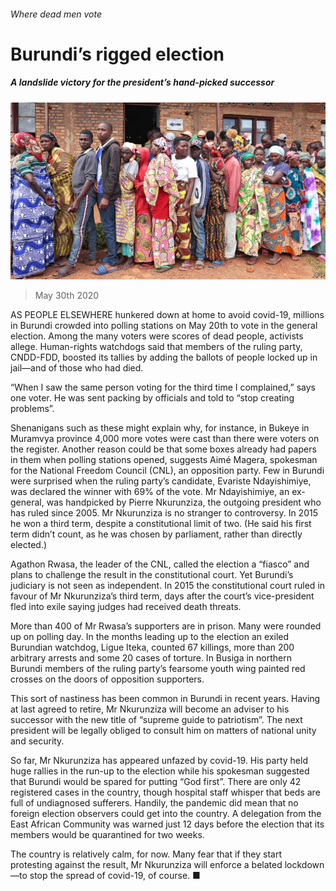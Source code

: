 ###### Where dead men vote

# Burundi’s rigged election 

##### A landslide victory for the president’s hand-picked successor 

![image](images/20200530_MAP003_0.jpg) 

> May 30th 2020 

AS PEOPLE ELSEWHERE hunkered down at home to avoid covid-19, millions in Burundi crowded into polling stations on May 20th to vote in the general election. Among the many voters were scores of dead people, activists allege. Human-rights watchdogs said that members of the ruling party, CNDD-FDD, boosted its tallies by adding the ballots of people locked up in jail—and of those who had died.

“When I saw the same person voting for the third time I complained,” says one voter. He was sent packing by officials and told to “stop creating problems”.


Shenanigans such as these might explain why, for instance, in Bukeye in Muramvya province 4,000 more votes were cast than there were voters on the register. Another reason could be that some boxes already had papers in them when polling stations opened, suggests Aimé Magera, spokesman for the National Freedom Council (CNL), an opposition party. Few in Burundi were surprised when the ruling party’s candidate, Evariste Ndayishimiye, was declared the winner with 69% of the vote. Mr Ndayishimiye, an ex-general, was handpicked by Pierre Nkurunziza, the outgoing president who has ruled since 2005. Mr Nkurunziza is no stranger to controversy. In 2015 he won a third term, despite a constitutional limit of two. (He said his first term didn’t count, as he was chosen by parliament, rather than directly elected.)

Agathon Rwasa, the leader of the CNL, called the election a “fiasco” and plans to challenge the result in the constitutional court. Yet Burundi’s judiciary is not seen as independent. In 2015 the constitutional court ruled in favour of Mr Nkurunziza’s third term, days after the court’s vice-president fled into exile saying judges had received death threats.

More than 400 of Mr Rwasa’s supporters are in prison. Many were rounded up on polling day. In the months leading up to the election an exiled Burundian watchdog, Ligue Iteka, counted 67 killings, more than 200 arbitrary arrests and some 20 cases of torture. In Busiga in northern Burundi members of the ruling party’s fearsome youth wing painted red crosses on the doors of opposition supporters.

This sort of nastiness has been common in Burundi in recent years. Having at last agreed to retire, Mr Nkurunziza will become an adviser to his successor with the new title of “supreme guide to patriotism”. The next president will be legally obliged to consult him on matters of national unity and security.

So far, Mr Nkurunziza has appeared unfazed by covid-19. His party held huge rallies in the run-up to the election while his spokesman suggested that Burundi would be spared for putting “God first”. There are only 42 registered cases in the country, though hospital staff whisper that beds are full of undiagnosed sufferers. Handily, the pandemic did mean that no foreign election observers could get into the country. A delegation from the East African Community was warned just 12 days before the election that its members would be quarantined for two weeks.

The country is relatively calm, for now. Many fear that if they start protesting against the result, Mr Nkurunziza will enforce a belated lockdown—to stop the spread of covid-19, of course. ■

